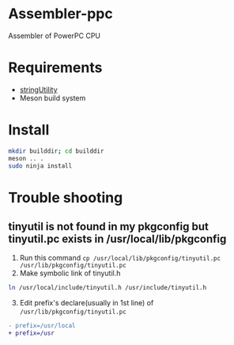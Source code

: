 # Assembler-ppc
Assembler of PowerPC CPU

# Requirements
- [stringUtility](https://github.com/syoch/stringUtility)
- Meson build system

# Install
```sh
mkdir builddir; cd builddir
meson .. .
sudo ninja install
```

# Trouble shooting
## tinyutil is not found in my pkgconfig but tinyutil.pc exists in /usr/local/lib/pkgconfig
1. Run this command `cp /usr/local/lib/pkgconfig/tinyutil.pc /usr/lib/pkgconfig/tinyutil.pc`
2. Make symbolic link of tinyutil.h
```sh
ln /usr/local/include/tinyutil.h /usr/include/tinyutil.h
```

3. Edit prefix's declare(usually in 1st line) of `/usr/lib/pkgconfig/tinyutil.pc`
```diff
- prefix=/usr/local
+ prefix=/usr
```

